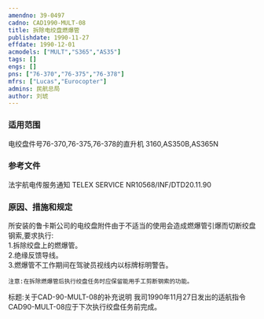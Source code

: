 ```yaml
---
amendno: 39-0497  
cadno: CAD1990-MULT-08  
title: 拆除电绞盘燃爆管  
publishdate: 1990-11-27  
effdate: 1990-12-01  
acmodels: ["MULT","S365","AS35"]  
tags: []  
engs: []  
pns: ["76-370","76-375","76-378"]  
mfrs: ["Lucas","Eurocopter"]  
admins: 民航总局  
author: 刘琥  
---
```

  
### 适用范围  
电绞盘件号76-370,76-375,76-378的直升机 3160,AS350B,AS365N  
  
<!--more-->  
### 参考文件
法宇航电传服务通知 TELEX SERVICE NR10568/INF/DTD20.11.90  
  
### 原因、措施和规定 

所安装的鲁卡斯公司的电绞盘附件由于不适当的使用会造成燃爆管引爆而切断绞盘钢索,要求执行:  
    1.拆除绞盘上的燃爆管。  
    2.绝缘反馈导线。  
    3.燃爆管不工作期间在驾驶员视线内以标牌标明警告。  
  
    注意:在拆除燃爆管后执行绞盘任务时应保留能用手工剪断钢索的功能。  
标题:关于CAD-90-MULT-08的补充说明     我司1990年11月27日发出的适航指令CAD90-MULT-08应于下次执行绞盘任务前完成。  
        

